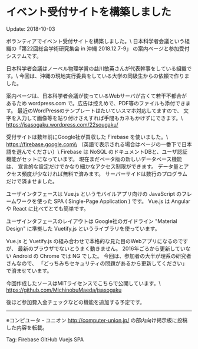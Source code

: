 イベント受付サイトを構築しました
=====

Update: 2018-10-03


ボランティアでイベント受付サイトを構築しました。\\
日本科学者会議という組織の「第22回総合学術研究集会 in 沖縄 2018.12.7-9」
の案内ページと参加受付システムです。

日本科学者会議はノーベル物理学賞の益川敏英さんが代表幹事をしている組織です。\\
今回は、沖縄の現地実行委員をしている大学の同級生からの依頼で作りました。

案内ページは、日本科学者会議が使っているWebサーバが古くて若干不都合があるため
wordpress.com で。広告は控えめで、PDF等のファイルも添付できます。
最近のWordPressのテンプレートはたいていスマホ対応してますので、
文字を入力して画像等を貼り付けさえすれば手間もカネもかけずにできます。\\
https://jsasogaku.wordpress.com/22sougaku/

受付サイトは数年前にGoogle社が買収した Firebase を使いました。\\
https://firebase.google.com\\
（英語で表示される場合はページの一番下で日本語を選んでください）\\
Firebase は NoSQL のドキュメントDBと、ユーザ認証機能がセットになっています。
現在まだベータ版の新しいデータベース機能は、
宣言的な設定だけでかなり細かなアクセス制限ができます。
データ量とアクセス頻度が少なければ無料で済みます。
サーバーサイドは数行のプログラムだけで済ませました。

ユーザインタフェースは Vue.js というモバイルアプリ向けの
JavaScript のフレームワークを使った SPA ( Single-Page Application ) です。
Vue.js は Angular や React に比べてとても簡単です。

ユーザインタフェースのレイアウトは
Google社のガイドライン "Material Design" に準拠した
Vuetify.js というライブラリを使っています。

Vue.js と Vuetify.js の組み合わせで本格的な見た目のWebアプリになるのですが、
最新のブラウザでないとうまく動きません。
2016年ごろから更新していない Android の Chrome では NG でした。
今回は、参加者の大半が理系の研究者さんなので、
「どっちみちセキュリティの問題があるから更新してください」
で済ませています。

今回作成したソースはMITライセンスでこちらで公開しています。\\
https://github.com/MichinobuMaeda/jsasogaku

後ほど参加費入金チェックなどの機能を追加する予定です。

---------
※コンピユータ・ユニオン http://computer-union.jp/ の部内向け掲示板に投稿した内容を転載。

Tag: Firebase GitHub Vuejs SPA